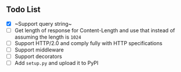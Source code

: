 ## Todo List
- [x] ~Support query string~ 
- [ ] Get length of response for Content-Length and use that instead of assuming the length is `1024`
- [ ] Support HTTP/2.0 and comply fully with HTTP specifications
- [ ] Support middleware
- [ ] Support decorators
- [ ] Add `setup.py` and upload it to PyPI
